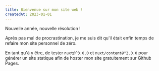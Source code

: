 ```yaml
---
title: Bienvenue sur mon site web !
createdAt: 2023-01-01
---
```


Nouvelle année, nouvelle résolution !

Après pas mal de procrastination, je me suis dit qu'il était enfin temps de refaire mon site personnel de zéro.

En tant qu'à y être, de tester `nuxt@^3.0.0` et `nuxt/content@^2.0.0` pour générer un site statique afin de hoster mon site gratuitement sur Github Pages.
